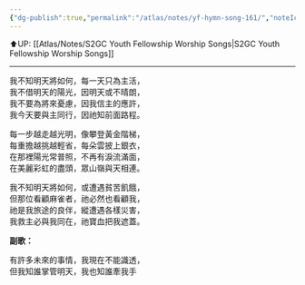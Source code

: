 ```yaml
---
{"dg-publish":true,"permalink":"/atlas/notes/yf-hymn-song-161/","noteIcon":""}
---
```


⬆️UP:  [[Atlas/Notes/S2GC Youth Fellowship Worship Songs\|S2GC Youth Fellowship Worship Songs]]

---


我不知明天將如何，每一天只為主活，  
我不借明天的陽光，因明天或不晴朗，  
我不要為將來憂慮，因我信主的應許，  
我今天要與主同行，因祂知前面路程。  
  

每一步越走越光明，像攀登黃金階梯，  
每重擔越挑越輕省，每朵雲披上銀衣，  
在那裡陽光常普照，不再有淚流滿面，  
在美麗彩虹的盡頭，眾山嶺與天相連。  
  

我不知明天將如何，或遭遇貧苦飢餓，  
但那位看顧麻雀者，祂必然也看顧我，  
祂是我旅途的良伴，縱遭遇各樣災害，  
我救主必與我同在，祂寶血把我遮蓋。  

**副歌：**

有許多未來的事情，我現在不能識透，  
但我知誰掌管明天，我也知誰牽我手


